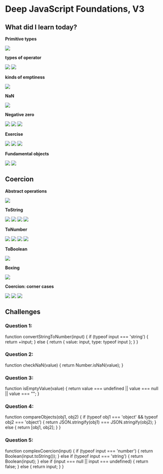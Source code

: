 <h1>Deep JavaScript Foundations, V3</h1>
<h2>What did I learn today?</h2>
<p><strong>Primitive types</strong></p>
<img src ="https://github.com/Rawan969/Mastering-JavaScript-in-20-Days/assets/121896627/e5c5a0fd-98df-44ff-9090-1e73dc431942">
<p><strong>types of operator</strong></p>
<img src="https://github.com/Rawan969/Mastering-JavaScript-in-20-Days/assets/121896627/e3a74463-03f8-4726-ac0f-1a907f7bd6ef">
<img src="https://github.com/Rawan969/Mastering-JavaScript-in-20-Days/assets/121896627/66ae8b4b-385c-427b-9ae4-b34625d46124">
<p><strong>kinds of emptiness</strong></p>
<img src="https://github.com/Rawan969/Mastering-JavaScript-in-20-Days/assets/121896627/1ae9e0f3-8f6d-41e4-890d-b762e2aef1f0">
<p><strong>NaN</strong></p>
<img src="https://github.com/Rawan969/Mastering-JavaScript-in-20-Days/assets/121896627/b7ef9872-4f6d-4eb6-848e-1484f1389558">
<p><strong>Negative zero</strong></p>
<img src="https://github.com/Rawan969/Mastering-JavaScript-in-20-Days/assets/121896627/7d29dd1f-6f37-4c57-a741-3723e2152028">
<img src="https://github.com/Rawan969/Mastering-JavaScript-in-20-Days/assets/121896627/9fe82a67-3836-4bf3-aa89-5a2a7f9f39de">
<img src="https://github.com/Rawan969/Mastering-JavaScript-in-20-Days/assets/121896627/4802412e-bbd5-4bd1-aadc-c8400dde2fd3">
<p><strong>Exercise</strong></p>
<img src="https://github.com/Rawan969/Mastering-JavaScript-in-20-Days/assets/121896627/eb050d27-9287-4bfd-85e8-5bd3656a4098">
<img src="https://github.com/Rawan969/Mastering-JavaScript-in-20-Days/assets/121896627/53846efb-0168-44a7-a0c7-532c8414120b">
<img src="https://github.com/Rawan969/Mastering-JavaScript-in-20-Days/assets/121896627/65f7dbb5-3232-4324-bf72-05acf144a505">
<p><strong>Fundamental objects</strong></p>
<img src="https://github.com/Rawan969/Mastering-JavaScript-in-20-Days/assets/121896627/c577a0af-49d4-4ece-aa71-4dc8a21d0fbe">
<img src="https://github.com/Rawan969/Mastering-JavaScript-in-20-Days/assets/121896627/ed2325bc-e3f4-4f1c-b1d4-9d8e6b1bd4c3">
<h2>Coercion</h2>
<p><strong>Abstract operations</strong></p>
<img src="https://github.com/Rawan969/Mastering-JavaScript-in-20-Days/assets/121896627/bacf0e71-d6e1-4929-8e99-798327f9b098">
<p><strong>ToString</strong></p>
<img src="https://github.com/Rawan969/Mastering-JavaScript-in-20-Days/assets/121896627/61940d02-7e0e-4ea3-801c-4283d8738aa9">
<img src="https://github.com/Rawan969/Mastering-JavaScript-in-20-Days/assets/121896627/2d6e6c21-3d56-4c8f-ad38-1c0a3b50185f">
<img src="https://github.com/Rawan969/Mastering-JavaScript-in-20-Days/assets/121896627/12e8505b-f1af-4018-b53f-3fcfa655a903">
<img src="https://github.com/Rawan969/Mastering-JavaScript-in-20-Days/assets/121896627/c06d79bf-35a2-41b4-b170-b3adbcd9f1c0">
<p><strong>ToNumber</strong></p>
<img src="https://github.com/Rawan969/Mastering-JavaScript-in-20-Days/assets/121896627/6ba04350-64c2-416f-a043-c1d074b3ddaa">
<img src="https://github.com/Rawan969/Mastering-JavaScript-in-20-Days/assets/121896627/a6a4c987-0a83-48bc-8fa4-38f11e821f1c">
<img src="https://github.com/Rawan969/Mastering-JavaScript-in-20-Days/assets/121896627/b9026876-9dd6-402c-8230-e4c282ba7b18">
<img src="https://github.com/Rawan969/Mastering-JavaScript-in-20-Days/assets/121896627/af766ae1-6661-48b8-90c2-d5738461adeb">
<p><strong>ToBoolean</strong></p>
<img src="https://github.com/Rawan969/Mastering-JavaScript-in-20-Days/assets/121896627/d579f5b1-a679-4fec-972a-63c8a38b4cb0">
<p><strong>Boxing</strong></p>
<img src="https://github.com/Rawan969/Mastering-JavaScript-in-20-Days/assets/121896627/575b256f-6ca5-42b6-85bf-4e301e1f1bcc">
<p><strong>Coercion: corner cases</strong></p>
<img src="https://github.com/Rawan969/Mastering-JavaScript-in-20-Days/assets/121896627/2e3ace60-5561-4091-b7ef-9927b0c2cdd9">
<img src="https://github.com/Rawan969/Mastering-JavaScript-in-20-Days/assets/121896627/72738ba0-b923-4789-a5ec-7e2f74d4afc3">
<img src="https://github.com/Rawan969/Mastering-JavaScript-in-20-Days/assets/121896627/853accc9-5119-4d2c-b1de-f42649178d4e">
</br>
<h2><a href="https://github.com/orjwan-alrajaby/gsg-QA-Nablus-training-2023/blob/main/learning-sprint-1/week3%20-%20deep-javascript-foundations-v3/day%201/tasks.md"></a>Challenges</h2>
<h3>Question 1:</h3>
<div>
  function convertStringToNumber(input) {
  if (typeof input === 'string') {
    return +input;
  } else {
    return { value: input, type: typeof input };
  }
}
</div>
<h3>Question 2:</h3>
<div>
 function checkNaN(value) {
  return Number.isNaN(value);
} 
</div>
<h3>Question 3:</h3>
<div>
 function isEmptyValue(value) {
  return value === undefined || value === null || value === "";
} 
</div>
<h3>Question 4:</h3>
<div>
  function compareObjects(obj1, obj2) {
  if (typeof obj1 === 'object' && typeof obj2 === 'object') {
    return JSON.stringify(obj1) === JSON.stringify(obj2);
  } else {
    return [obj1, obj2];
  }
}
</div>
<h3>Question 5:</h3>
<div>
  function complexCoercion(input) {
  if (typeof input === 'number') {
    return Boolean(input.toString());
  } else if (typeof input === 'string') {
    return Boolean(input);
  } else if (input === null || input === undefined) {
    return false;
  } else {
    return input;
  }
}
</div>


